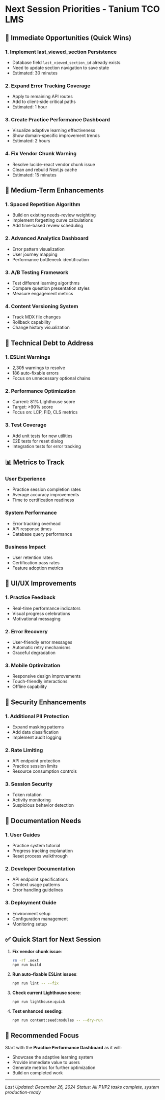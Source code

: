 # Next Session Priorities - Tanium TCO LMS

## 🎯 Immediate Opportunities (Quick Wins)

### 1. Implement last_viewed_section Persistence
- Database field `last_viewed_section_id` already exists
- Need to update section navigation to save state
- Estimated: 30 minutes

### 2. Expand Error Tracking Coverage
- Apply to remaining API routes
- Add to client-side critical paths
- Estimated: 1 hour

### 3. Create Practice Performance Dashboard
- Visualize adaptive learning effectiveness
- Show domain-specific improvement trends
- Estimated: 2 hours

### 4. Fix Vendor Chunk Warning
- Resolve lucide-react vendor chunk issue
- Clean and rebuild Next.js cache
- Estimated: 15 minutes

## 🚀 Medium-Term Enhancements

### 1. Spaced Repetition Algorithm
- Build on existing needs-review weighting
- Implement forgetting curve calculations
- Add time-based review scheduling

### 2. Advanced Analytics Dashboard
- Error pattern visualization
- User journey mapping
- Performance bottleneck identification

### 3. A/B Testing Framework
- Test different learning algorithms
- Compare question presentation styles
- Measure engagement metrics

### 4. Content Versioning System
- Track MDX file changes
- Rollback capability
- Change history visualization

## 🔧 Technical Debt to Address

### 1. ESLint Warnings
- 2,305 warnings to resolve
- 186 auto-fixable errors
- Focus on unnecessary optional chains

### 2. Performance Optimization
- Current: 81% Lighthouse score
- Target: ≥90% score
- Focus on: LCP, FID, CLS metrics

### 3. Test Coverage
- Add unit tests for new utilities
- E2E tests for reset dialog
- Integration tests for error tracking

## 📊 Metrics to Track

### User Experience
- Practice session completion rates
- Average accuracy improvements
- Time to certification readiness

### System Performance
- Error tracking overhead
- API response times
- Database query performance

### Business Impact
- User retention rates
- Certification pass rates
- Feature adoption metrics

## 🎨 UI/UX Improvements

### 1. Practice Feedback
- Real-time performance indicators
- Visual progress celebrations
- Motivational messaging

### 2. Error Recovery
- User-friendly error messages
- Automatic retry mechanisms
- Graceful degradation

### 3. Mobile Optimization
- Responsive design improvements
- Touch-friendly interactions
- Offline capability

## 🔐 Security Enhancements

### 1. Additional PII Protection
- Expand masking patterns
- Add data classification
- Implement audit logging

### 2. Rate Limiting
- API endpoint protection
- Practice session limits
- Resource consumption controls

### 3. Session Security
- Token rotation
- Activity monitoring
- Suspicious behavior detection

## 📝 Documentation Needs

### 1. User Guides
- Practice system tutorial
- Progress tracking explanation
- Reset process walkthrough

### 2. Developer Documentation
- API endpoint specifications
- Context usage patterns
- Error handling guidelines

### 3. Deployment Guide
- Environment setup
- Configuration management
- Monitoring setup

## ✅ Quick Start for Next Session

1. **Fix vendor chunk issue**:
   ```bash
   rm -rf .next
   npm run build
   ```

2. **Run auto-fixable ESLint issues**:
   ```bash
   npm run lint -- --fix
   ```

3. **Check current Lighthouse score**:
   ```bash
   npm run lighthouse:quick
   ```

4. **Test enhanced seeding**:
   ```bash
   npm run content:seed:modules -- --dry-run
   ```

## 🎯 Recommended Focus

Start with the **Practice Performance Dashboard** as it will:
- Showcase the adaptive learning system
- Provide immediate value to users
- Generate metrics for further optimization
- Build on completed work

---

*Last Updated: December 26, 2024*
*Status: All P1/P2 tasks complete, system production-ready*